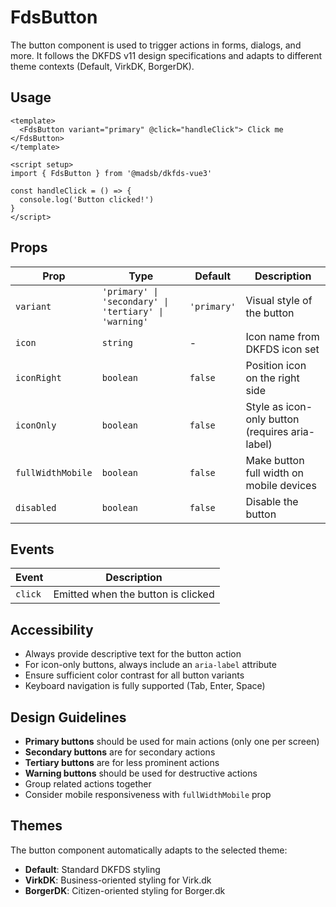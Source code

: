 # FdsButton

The button component is used to trigger actions in forms, dialogs, and more. It follows the DKFDS v11 design specifications and adapts to different theme contexts (Default, VirkDK, BorgerDK).

## Usage

```vue
<template>
  <FdsButton variant="primary" @click="handleClick"> Click me </FdsButton>
</template>

<script setup>
import { FdsButton } from '@madsb/dkfds-vue3'

const handleClick = () => {
  console.log('Button clicked!')
}
</script>
```

## Props

| Prop              | Type                                                  | Default     | Description                                     |
| ----------------- | ----------------------------------------------------- | ----------- | ----------------------------------------------- |
| `variant`         | `'primary' \| 'secondary' \| 'tertiary' \| 'warning'` | `'primary'` | Visual style of the button                      |
| `icon`            | `string`                                              | -           | Icon name from DKFDS icon set                   |
| `iconRight`       | `boolean`                                             | `false`     | Position icon on the right side                 |
| `iconOnly`        | `boolean`                                             | `false`     | Style as icon-only button (requires aria-label) |
| `fullWidthMobile` | `boolean`                                             | `false`     | Make button full width on mobile devices        |
| `disabled`        | `boolean`                                             | `false`     | Disable the button                              |

## Events

| Event   | Description                        |
| ------- | ---------------------------------- |
| `click` | Emitted when the button is clicked |

## Accessibility

- Always provide descriptive text for the button action
- For icon-only buttons, always include an `aria-label` attribute
- Ensure sufficient color contrast for all button variants
- Keyboard navigation is fully supported (Tab, Enter, Space)

## Design Guidelines

- **Primary buttons** should be used for main actions (only one per screen)
- **Secondary buttons** are for secondary actions
- **Tertiary buttons** are for less prominent actions
- **Warning buttons** should be used for destructive actions
- Group related actions together
- Consider mobile responsiveness with `fullWidthMobile` prop

## Themes

The button component automatically adapts to the selected theme:

- **Default**: Standard DKFDS styling
- **VirkDK**: Business-oriented styling for Virk.dk
- **BorgerDK**: Citizen-oriented styling for Borger.dk
